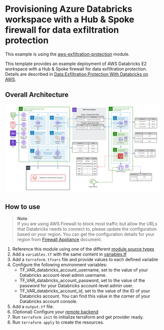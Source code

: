 # Provisioning Azure Databricks workspace with a Hub & Spoke firewall for data exfiltration protection

This example is using the [aws-exfiltration-protection](../../modules/aws-exfiltration-protection) module.

This template provides an example deployment of AWS Databricks E2 workspace with a Hub & Spoke firewall for data exfiltration protection. Details are described in [Data Exfiltration Protection With Databricks on AWS](https://www.databricks.com/blog/2021/02/02/data-exfiltration-protection-with-databricks-on-aws.html). 

## Overall Architecture

![alt text](https://raw.githubusercontent.com/databricks/terraform-databricks-examples/main/examples/aws-exfiltration-protection/images/aws-exfiltration-classic.png?raw=true)

## How to use

> **Note**  
> If you are using AWS Firewall to block most traffic but allow the URLs that Databricks needs to connect to, please update the configuration based on your region. You can get the configuration details for your region from [Firewall Appliance](https://docs.databricks.com/administration-guide/cloud-configurations/aws/customer-managed-vpc.html#firewall-appliance-infrastructure) document.

1. Reference this module using one of the different [module source types](https://developer.hashicorp.com/terraform/language/modules/sources)
2. Add a `variables.tf` with the same content in [variables.tf](variables.tf)
3. Add a `terraform.tfvars` file and provide values to each defined variable
4. Configure the following environment variables:
    * TF_VAR_databricks_account_username, set to the value of your Databricks account-level admin username.
    * TF_VAR_databricks_account_password, set to the value of the password for your Databricks account-level admin user.
    * TF_VAR_databricks_account_id, set to the value of the ID of your Databricks account. You can find this value in the corner of your Databricks account console.
5. Add a `output.tf` file.
6. (Optional) Configure your [remote backend](https://developer.hashicorp.com/terraform/language/settings/backends/s3)
7. Run `terraform init` to initialize terraform and get provider ready.
8. Run `terraform apply` to create the resources.